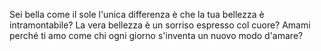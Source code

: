 Sei bella come il sole l'unica differenza è che la tua bellezza è intramontabile?  La vera bellezza è un sorriso espresso col cuore?  Amami perché ti amo come chi ogni giorno s'inventa un nuovo modo d'amare?  
